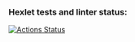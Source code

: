 ### Hexlet tests and linter status:
[![Actions Status](https://github.com/roxxrite/qa-engineer-project-84/actions/workflows/hexlet-check.yml/badge.svg)](https://github.com/roxxrite/qa-engineer-project-84/actions)